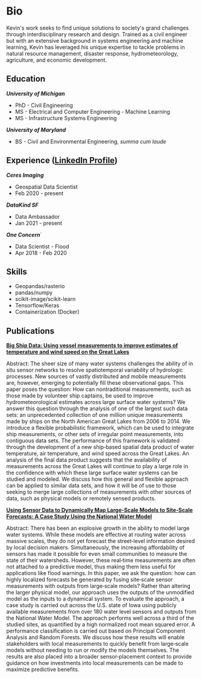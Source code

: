 # Bio

Kevin's work seeks to find unique solutions to society's grand challenges through interdisciplinary research and design. Trained as a civil engineer but with an extensive background in systems engineering and machine learning, Kevin has leveraged his unique expertise to tackle problems in natural resource management, disaster response, hydrometeorology, agriculture, and economic development.

## Education
**_University of Michigan_**
- PhD - Civil Engineering
- MS - Electrical and Computer Engineering - Machine Learning
- MS - Infrastructure Systems Engineering

**_University of Maryland_**
- BS - Civil and Environmental Engineering, _summa cum laude_

## Experience ([LinkedIn Profile](https://www.linkedin.com/in/kevin-fries/))
**_Ceres Imaging_**
- Geospatial Data Scientist
- Feb 2020 - present

**_DataKind SF_**
- Data Ambassador
- Jan 2021 - present

**_One Concern_**`
- Data Scientist - Flood
- Apr 2018 - Feb 2020

## Skills
- Geopandas/rasterio
- pandas/numpy
- scikit-image/scikit-learn
- Tensorflow/Keras
- Containerization (Docker)

## Publications
[**Big Ship Data: Using vessel measurements to improve estimates of temperature and wind speed on the Great Lakes**](https://agupubs.onlinelibrary.wiley.com/doi/full/10.1002/2016WR020084)

Abstract: The sheer size of many water systems challenges the ability of in situ sensor networks to resolve spatiotemporal variability of hydrologic processes. New sources of vastly distributed and mobile measurements are, however, emerging to potentially fill these observational gaps. This paper poses the question: How can nontraditional measurements, such as those made by volunteer ship captains, be used to improve hydrometeorological estimates across large surface water systems? We answer this question through the analysis of one of the largest such data sets: an unprecedented collection of one million unique measurements made by ships on the North American Great Lakes from 2006 to 2014. We introduce a flexible probabilistic framework, which can be used to integrate ship measurements, or other sets of irregular point measurements, into contiguous data sets. The performance of this framework is validated through the development of a new ship‐based spatial data product of water temperature, air temperature, and wind speed across the Great Lakes. An analysis of the final data product suggests that the availability of measurements across the Great Lakes will continue to play a large role in the confidence with which these large surface water systems can be studied and modeled. We discuss how this general and flexible approach can be applied to similar data sets, and how it will be of use to those seeking to merge large collections of measurements with other sources of data, such as physical models or remotely sensed products.

[**Using Sensor Data to Dynamically Map Large‐Scale Models to Site‐Scale Forecasts: A Case Study Using the National Water Model**](https://agupubs.onlinelibrary.wiley.com/doi/full/10.1029/2017WR022498)

Abstract: There has been an explosive growth in the ability to model large water systems. While these models are effective at routing water across massive scales, they do not yet forecast the street‐level information desired by local decision makers. Simultaneously, the increasing affordability of sensors has made it possible for even small communities to measure the state of their watersheds. However, these real‐time measurements are often not attached to a predictive model, thus making them less useful for applications like flood warnings. In this paper, we ask the question: how can highly localized forecasts be generated by fusing site‐scale sensor measurements with outputs from large‐scale models? Rather than altering the larger physical model, our approach uses the outputs of the unmodified model as the inputs to a dynamical system. To evaluate the approach, a case study is carried out across the U.S. state of Iowa using publicly available measurements from over 180 water level sensors and outputs from the National Water Model. The approach performs well across a third of the studied sites, as quantified by a high normalized root mean squared error. A performance classification is carried out based on Principal Component Analysis and Random Forests. We discuss how these results will enable stakeholders with local measurements to quickly benefit from large‐scale models without needing to run or modify the models themselves. The results are also placed into a broader sensor‐placement context to provide guidance on how investments into local measurements can be made to maximize predictive benefits.